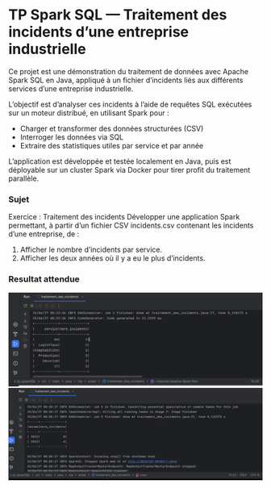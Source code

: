 <h1>TP Spark SQL — Traitement des incidents d’une entreprise industrielle</h1>
Ce projet est une démonstration du traitement de données avec Apache Spark SQL en Java, appliqué à un fichier d’incidents liés aux différents services d’une entreprise industrielle.

L’objectif est d’analyser ces incidents à l’aide de requêtes SQL exécutées sur un moteur distribué, en utilisant Spark pour :
- Charger et transformer des données structurées (CSV)
- Interroger les données via SQL 
- Extraire des statistiques utiles par service et par année

L’application est développée et testée localement en Java, puis est déployable sur un cluster Spark via Docker pour tirer profit du traitement parallèle.
<h3>Sujet</h3>
Exercice : Traitement des incidents
Développer une application Spark permettant, à partir d’un fichier CSV incidents.csv contenant les incidents d’une entreprise, de :

1. Afficher le nombre d’incidents par service.
2. Afficher les deux années où il y a eu le plus d’incidents.
<h3>Resultat attendue</h3>

<img src="capture_ecran/capture1.png">
<img src="capture_ecran/capture2.png">

